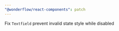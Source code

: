 ```yaml
---
"@wonderflow/react-components": patch
---
```


Fix `Textfield` prevent invalid state style while disabled
